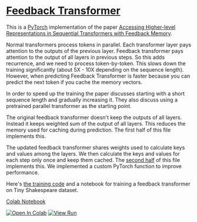 # [Feedback Transformer](https://nn.labml.ai/transformers/feedback/index.html)

This is a [PyTorch](https://pytorch.org) implementation of the paper
[Accessing Higher-level Representations in Sequential Transformers with Feedback Memory](https://arxiv.org/abs/2002.09402).

Normal transformers process tokens in parallel. Each transformer layer pays attention
to the outputs of the previous layer.
Feedback transformer pays attention to the output of all layers in previous steps.
So this adds recurrence, and we need to process token-by-token.
This slows down the training significantly (about 5X - 10X depending on the sequence length).
However, when predicting Feedback Transformer is faster because you can predict the next token
if you cache the memory vectors.

In order to speed up the training the paper discusses starting with a short sequence length and
gradually increasing it.
They also discuss using a pretrained parallel transformer as the starting point.

The original feedback transformer doesn't keep the outputs of all layers.
Instead it keeps weighted sum of the output of all layers.
This reduces the memory used for caching during prediction.
The first half of this file implements this.

The updated feedback transformer shares weights used
to calculate keys and values among the layers.
We then calculate the keys and values for each step only once and keep
them cached.
The [second half](#shared_kv) of this file implements this.
We implemented a custom PyTorch function to improve performance.

Here's [the training code](experiment.html) and a notebook for training a feedback transformer on Tiny Shakespeare dataset.

[Colab Notebook](https://colab.research.google.com/github/labmlai/annotated_deep_learning_paper_implementations/blob/master/labml_nn/transformers/feedback/experiment.ipynb)

[![Open In Colab](https://colab.research.google.com/assets/colab-badge.svg)](https://colab.research.google.com/github/labmlai/annotated_deep_learning_paper_implementations/blob/master/labml_nn/transformers/feedback/experiment.ipynb)
[![View Run](https://img.shields.io/badge/labml-experiment-brightgreen)](https://app.labml.ai/run/d8eb9416530a11eb8fb50242ac1c0002)

